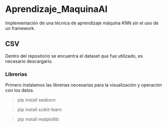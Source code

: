 # Aprendizaje_MaquinaAI
Implementación de una técnica de aprendizaje máquina KNN sin el uso de un framework.

## CSV
Dentro del repositorio se encuentra el dataset que fue utilizado, es necesario descargarlo.

### Librerias
Primero instalamos las librerias necesarias para la visualización y operación con los datos.

> pip install seaborn


> pip install scikit-learn


> pip install matplotlib
